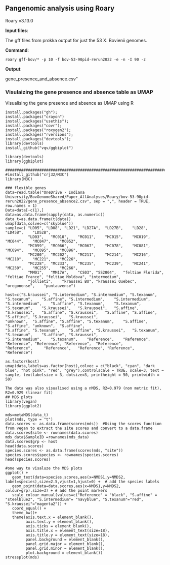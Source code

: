 ## Pangenomic analysis using Roary

Roary v3.13.0

**Input files**: 

  The gff files from prokka output for just the 53 X. Bovienii genomes. 

**Command**: 

    roary gff-bov/* -p 10 -f bov-53-90pid-rerun2022 -e -n -I 90 -z 

**Output**: 
  
  gene_presence_and_absence.csv"

### Visulaizing the gene presence and absence table as UMAP
Visualising the gene presence and absence as UMAP using R 


    install.packages("gh");
    install.packages("crayon")
    install.packages("usethis");
    install.packages("covr");
    install.packages("roxygen2");
    install.packages("rversions");
    install.packages("devtools");
    library(devtools)
    install_github("vqv/ggbiplot")

    library(devtools)
    library(ggbiplot)

    #####################################################################################
    #install_github("crj32/M3C")
    library(M3C)

    ### flexible genes
    data=read.table("OneDrive - Indiana University/BovGenomeShared/Paper_AllAnalyses/Roary/bov-53-90pid-rerun2022/gene_presence_absence2.csv", sep = ",", header = TRUE, row.names = 1)
    Data=data[-c(1),]
    data=as.data.frame(sapply(data, as.numeric))
    data_t=as.data.frame(t(data))
    umap(data,colvec=c('skyblue'))
    sample=c( "LD05", "LD08", "LD21", "LD27A",	"LD27B",	"LD28",	"LD45B",	"LD52B",
              "LD03",	"MC010",	"MC011",	"MC015",	"MC019",	"MC044",	"MC047",	"MC052",
              "MC059",	"MC066",	"MC067",	"MC078",	"MC081",	"MC094",	"MC095",	"MC096",	
              "MC200",	"MC202",	"MC211",	"MC214",	"MC216",	"MC218",	"MC221",	"MC226",
              "MC228",	"MC233",	"MC235",	"MC239",	"MC241",	"MC250",	"MC255",	"MC266",
              "MM01",	"MM17A",	"CS03",	"SS2004",	"feltiae Florida", "feltiae France", "feltiae Moldova",	"intermedium",	
              "jollieti",	 "kraussei BU",	"kraussei Quebec", "oregonense",	"puntauvense")

    host=c("S.kraussei", "S.intermedium", "S.intermedium", "S.texanum",	"S.texanum",	"S.affine",	"S.intermedium",	"S.intermedium",
    "S.intermedium",	"S.affine",	"S.texanum",	"S.texanum",	"S.texanum",	"S.kraussei",	"S.kraussei",	"S.affine",
    "S.kraussei",	"S.affine",	"S.kraussei",	"S.affine",	"S.affine",	"S.affine",	"S.kraussei",	"S.kraussei",	
    "unknown",	"S.affine",	"S.affine",	"S.texanum",	"S.affine",	"S.affine",	"unknown",	"S.affine",
    "S.affine",	"S.texanum",	"S.affine",	"S.kraussei",	"S.texanum",	"S.texanum",	"S.affine",	"S.kraussei",
    "S.intermedium",	"S.texanum",	"Reference",	"Reference",	"Reference", "Reference", "Reference",	"Reference",	
    "Reference",	 "Reference",	"Reference", "Reference",	"Reference")

    as.factor(host)
    umap(data,labels=as.factor(host),colvec = c("black", "cyan", "dark blue", "hot pink", "red", "grey"),controlscale = TRUE, scale=3, text = sample, textlabelsize = 3, dotsize=3, printheight = 50, printwidth = 50)

    The data was also visualised using a nMDS, R2=0.979 (non metric fit), R2=0.929 (linear fit)
    ## MDS plots
    library(vegan)
    library(ggplot2)

    mds=metaMDS(data_t)
    plot(mds, type = "t")
    data.scores <- as.data.frame(scores(mds))  #Using the scores function from vegan to extract the site scores and convert to a data.frame
    data.scores$site <- rownames(data.scores)
    mds_data$SampleID =rownames(mds_data)
    data.scores$grp <- host
    head(data.scores)
    species.scores <- as.data.frame(scores(mds, "site")) 
    species.scores$species <- rownames(species.scores) 
    head(species.scores) 

    #one way to visaluze the MDS plots 
    ggplot() + 
       geom_text(data=species.scores,aes(x=NMDS1,y=NMDS2, label=species),size=2.5,vjust=1,hjust=0) +  # add the species labels
       geom_point(data=data.scores,aes(x=NMDS1,y=NMDS2, colour=grp),size=3) + # add the point markers
       scale_colour_manual(values=c("Reference" = "black", "S.affine" = "steelblue2", "S.intermedium"= "navyblue", "S.texanum"="red", "S.kraussei"="magenta2")) +
       coord_equal() +
       theme_bw()+
       theme(axis.text.x = element_blank(),
             axis.text.y = element_blank(), 
             axis.ticks = element_blank(),
             axis.title.x = element_text(size=18), 
             axis.title.y = element_text(size=18),
             panel.background = element_blank(), 
             panel.grid.major = element_blank(),
             panel.grid.minor = element_blank(),
             plot.background = element_blank())
    stressplot(mds)
